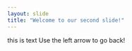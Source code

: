 ```yaml
---
layout: slide
title: "Welcome to our second slide!"
---
```

this is text
Use the left arrow to go back!
